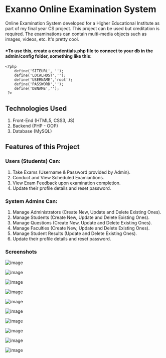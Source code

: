 # Exanno Online Examination System
Online Examination System developed for a Higher Educational Institute as part of my final year CS project. This project can be used but creditation is required. The examinations can contain multi-media objects such as images, videos, etc. It's pretty cool.

#### *To use this, create a credentials.php file to connect to your db in the admin/config folder, something like this:
```
<?php
    define('SITEURL', ''); 
    define('LOCALHOST','');
    define('USERNAME','root');
    define('PASSWORD','');
    define('DBNAME','');
 ?>
 ```

## Technologies Used
1. Front-End (HTML5, CSS3, JS)
2. Backend (PHP - OOP)
3. Database (MySQL)

## Features of this Project

### Users (Students) Can:

1. Take Exams (Username & Password provided by Admin).
2. Conduct and View Scheduled Examiantions.
3. View Exam Feedback upon examination completion.
4. Update their profile details and reset password.

### System Admins Can:

1. Manage Administrators (Create New, Update and Delete Existing Ones).
2. Manage Students (Create New, Update and Delete Existing Ones).
3. Manage Questions (Create New, Update and Delete Existing Ones).
4. Manage Faculties (Create New, Update and Delete Existing Ones).
5. Manage Student Results (Update and Delete Existing Ones).
6. Update their profile details and reset password.

### Screenshots
![image](https://user-images.githubusercontent.com/87696858/212000230-887d0f9a-f6b9-4120-8062-d71d4b5dbbc6.png)

![image](https://user-images.githubusercontent.com/87696858/212000262-091f5b5f-2240-435d-af55-650eef9957b8.png)

![image](https://user-images.githubusercontent.com/87696858/212000285-95480d0b-9ab9-4ebf-a274-99459b12dcfc.png)

![image](https://user-images.githubusercontent.com/87696858/212000310-d1cc0b8c-add3-47ce-97cf-42bf8e5553ef.png)

![image](https://user-images.githubusercontent.com/87696858/212000333-601f54d0-34df-4709-89bc-c0ac592facb9.png)

![image](https://user-images.githubusercontent.com/87696858/212000376-9935e911-58c7-47fa-a44b-aabe29450a6b.png)

![image](https://user-images.githubusercontent.com/87696858/212000399-406dbfb8-be35-44f8-b905-7f161450f728.png)

![image](https://user-images.githubusercontent.com/87696858/212000424-98ad5fd7-e201-4e0b-9b7a-08d1d37704a6.png)

![image](https://user-images.githubusercontent.com/87696858/212000453-81a8ff29-e750-4cab-b31d-c394ba2307a3.png)

![image](https://user-images.githubusercontent.com/87696858/212000481-32f23655-8a85-4445-b7d0-1a8ab34a049d.png)

